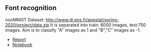 ## Font recognition 

nonMNIST Dataset: http://www.di.ens.fr/appstat/spring-2020/project/data.zip
It is separated into train: 6000 images, test:750 images. 
Aim is to classify "A" images as 1 and "B","C" images as -1.

- [Report](notMNIST/report.pdf) 
- [Notebook](notMNIST/notebook.ipynb) 
